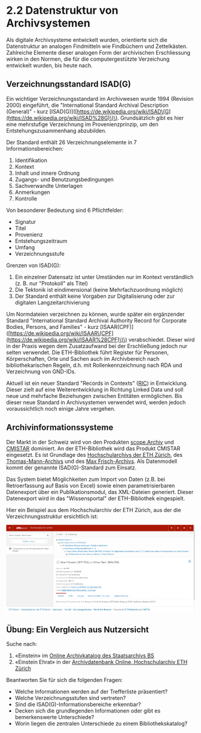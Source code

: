 # 2.2 Datenstruktur von Archivsystemen

Als digitale Archivsysteme entwickelt wurden, orientierte sich die Datenstruktur an analogen Findmitteln wie Findbüchern und Zettelkästen. Zahlreiche Elemente dieser analogen Form der archivischen Erschliessung wirken in den Normen, die für die computergestützte Verzeichung entwickelt wurden, bis heute nach.

## Verzeichnungsstandard ISAD\(G\)

Ein wichtiger Verzeichnungsstandard im Archivwesen wurde 1994 \(Revision 2000\) eingeführt, die "International Standard Archival Description \(General\)" - kurz \[ISAD\(G\)\]\([https://de.wikipedia.org/wiki/ISAD\(G](https://de.wikipedia.org/wiki/ISAD%28G)\)\). Grundsätzlich gibt es hier eine mehrstufige Verzeichnung im Provenienzprinzip, um den Entstehungszusammenhang abzubilden.

Der Standard enthält 26 Verzeichnungselemente in 7 Informationsbereichen:

1. Identifikation
2. Kontext
3. Inhalt und innere Ordnung
4. Zugangs- und Benutzungsbedingungen
5. Sachverwandte Unterlagen
6. Anmerkungen
7. Kontrolle

Von besonderer Bedeutung sind 6 Pflichtfelder:

* Signatur
* Titel
* Provenienz
* Entstehungszeitraum
* Umfang
* Verzeichnungsstufe

Grenzen von ISAD\(G\):

1. Ein einzelner Datensatz ist unter Umständen nur im Kontext verständlich \(z. B. nur "Protokoll" als Titel\)
2. Die Tektonik ist eindimensional \(keine Mehrfachzuordnung möglich\)
3. Der Standard enthält keine Vorgaben zur Digitalisierung oder zur digitalen Langzeitarchivierung

Um Normdateien verzeichnen zu können, wurde später ein ergänzender Standard "International Standard Archival Authority Record for Corporate Bodies, Persons, and Families" - kurz \[ISAAR\(CPF\)\]\([https://de.wikipedia.org/wiki/ISAAR\(CPF](https://de.wikipedia.org/wiki/ISAAR%28CPF)\)\) verabschiedet. Dieser wird in der Praxis wegen dem Zusatzaufwand bei der Erschließung jedoch nur selten verwendet. Die ETH-Bibliothek führt Register für Personen, Körperschaften, Orte und Sachen auch im Archivbereich nach bibliothekarischen Regeln, d.h. mit Rollenkennzeichnung nach RDA und Verzeichnung von GND-IDs.

Aktuell ist ein neuer Standard "Records in Contexts" \([RIC](https://de.wikipedia.org/wiki/Records_in_Contexts)\) in Entwicklung. Dieser zielt auf eine Weiterentwicklung in Richtung Linked Data und soll neue und mehrfache Beziehungen zwischen Entitäten ermöglichen. Bis dieser neue Standard in Archivsystemen verwendet wird, werden jedoch voraussichtlich noch einige Jahre vergehen.

## Archivinformationssysteme

Der Markt in der Schweiz wird von den Produkten [scope.Archiv](http://www.scope.ch) und [CMISTAR](https://www.cmiag.ch/cmistar) dominiert. An der ETH-Bibliothek wird das Produkt CMISTAR eingesetzt. Es ist Grundlage des [Hochschularchivs der ETH Zürich](http://www.library.ethz.ch/Ressourcen/Archivalien-Dokumentationen/Hochschularchiv-der-ETH-Zuerich), des [Thomas-Mann-Archivs](http://www.tma.ethz.ch/) und des [Max Frisch-Archivs](http://www.mfa.ethz.ch/). Als Datenmodell kommt der genannte ISAD\(G\)-Standard zum Einsatz.

Das System bietet Möglichkeiten zum Import von Daten \(z.B. bei Retroerfassung auf Basis von Excel\) sowie einen parametrisierbaren Datenexport über ein Publikationsmodul, das XML-Dateien generiert. Dieser Datenexport wird in das "Wissensportal" der ETH-Bibliothek eingespielt.

Hier ein Beispiel aus dem Hochschularchiv der ETH Zürich, aus der die Verzeichnungsstruktur ersichtlich ist:

![](../images/eth-archivdatenbank-beispiel.png)

## Übung: Ein Vergleich aus Nutzersicht

Suche nach:

1. «Einstein» im [Online Archivkatalog des Staatsarchivs BS](https://query.staatsarchiv.bs.ch/query/suchinfo.aspx)
2. «Einstein Ehrat» in der [Archivdatenbank Online, Hochschularchiv ETH Zürich](http://archivdatenbank-online.ethz.ch)

Beantworten Sie für sich die folgenden Fragen:

* Welche Informationen werden auf der Trefferliste präsentiert?
* Welche Verzeichnungsstufen sind vertreten?
* Sind die ISAD\(G\)-Informationsbereiche erkennbar?
* Decken sich die grundlegenden Informationen oder gibt es bemerkenswerte Unterschiede?
* Worin liegen die zentralen Unterschiede zu einem Bibliothekskatalog?



